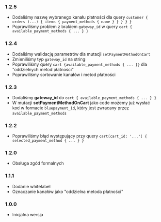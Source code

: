 ### 1.2.5
- Dodaliśmy nazwę wybranego kanału płatności dla query `customer { orders (...) { items { payment_methods { name } } } } }`
- Poprawiliśmy problem z brakiem `gateway_id` w query `cart { available_payment_methods { ... } }`

### 1.2.4
- Dodaliśmy walidację parametrów dla mutacji `setPaymentMethodOnCart`
- Zmieniliśmy typ `gateway_id` na string
- Poprawiliśmy query `cart {available_payment_methods { ... }}` dla "oddzielnych metod płatności"
- Poprawiliśmy sortowanie kanałów i metod płatności

### 1.2.3
- Dodaliśmy **gateway_id** do `cart { available_payment_methods { ... } }`
- W mutacji **setPaymentMethodOnCart** jako code możemy już wysłać kod w formacie `bluepayment_id`, który jest zwracany przez `available_payment_methods`

### 1.2.2
- Poprawiliśmy błąd występujący przy query `cart(cart_id: '...') { selected_payment_method { ... } }`

### 1.2.0
- Obsługa zgód formalnych

### 1.1.1
- Dodanie whitelabel
- Oznaczanie kanałów jako "oddzielna metoda płatności"

### 1.0.0
- Inicjalna wersja
